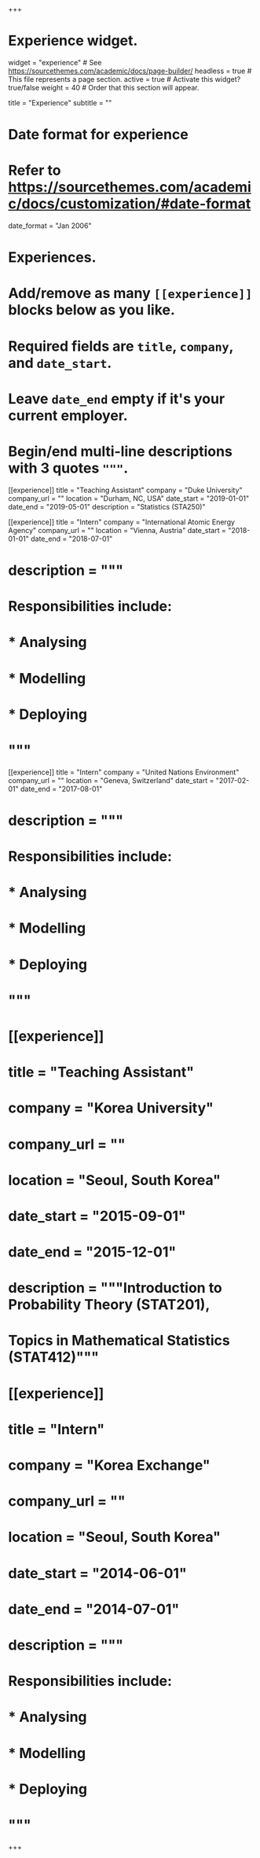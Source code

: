 +++
# Experience widget.
widget = "experience"  # See https://sourcethemes.com/academic/docs/page-builder/
headless = true  # This file represents a page section.
active = true  # Activate this widget? true/false
weight = 40  # Order that this section will appear.

title = "Experience"
subtitle = ""

# Date format for experience
#   Refer to https://sourcethemes.com/academic/docs/customization/#date-format
date_format = "Jan 2006"

# Experiences.
#   Add/remove as many `[[experience]]` blocks below as you like.
#   Required fields are `title`, `company`, and `date_start`.
#   Leave `date_end` empty if it's your current employer.
#   Begin/end multi-line descriptions with 3 quotes `"""`.
[[experience]]
  title = "Teaching Assistant"
  company = "Duke University"
  company_url = ""
  location = "Durham, NC, USA"
  date_start = "2019-01-01"
  date_end = "2019-05-01"
  description = "Statistics (STA250)"

[[experience]]
  title = "Intern"
  company = "International Atomic Energy Agency"
  company_url = ""
  location = "Vienna, Austria"
  date_start = "2018-01-01"
  date_end = "2018-07-01"

  # description = """
  # Responsibilities include:

  # * Analysing
  # * Modelling
  # * Deploying
  # """

[[experience]]
  title = "Intern"
  company = "United Nations Environment"
  company_url = ""
  location = "Geneva, Switzerland"
  date_start = "2017-02-01"
  date_end = "2017-08-01"

  # description = """
  # Responsibilities include:

  # * Analysing
  # * Modelling
  # * Deploying
  # """

# [[experience]]
 #  title = "Teaching Assistant"
 #  company = "Korea University"
 #  company_url = ""
 #  location = "Seoul, South Korea"
 #  date_start = "2015-09-01"
 #  date_end = "2015-12-01"
 #  description = """Introduction to Probability Theory (STAT201), 

# Topics in Mathematical Statistics (STAT412)"""

# [[experience]]
 #  title = "Intern"
 #  company = "Korea Exchange"
 #  company_url = ""
 #  location = "Seoul, South Korea"
 #  date_start = "2014-06-01"
 #  date_end = "2014-07-01"

  # description = """
  # Responsibilities include:

  # * Analysing
  # * Modelling
  # * Deploying
  # """

+++